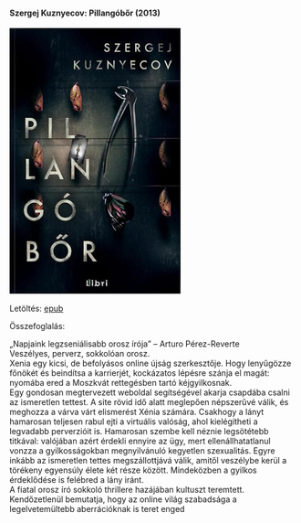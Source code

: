 #### <a name="id_527">Szergej Kuznyecov: Pillangóbőr (2013)</a>
<img src="https://github.com/BercziSandor/calibre_lib/raw/main/Szergej%20Kuznyecov/Pillangobor%20%28527%29/cover.jpg" alt="cover" width="300"/>

Letöltés: [epub](https://github.com/BercziSandor/calibre_lib/raw/main/Szergej%20Kuznyecov/Pillangobor%20%28527%29/Pillangobor%20-%20Szergej%20Kuznyecov.epub)

Összefoglalás:
<div>
<p>„Napjaink ​legzseniálisabb orosz írója” – Arturo Pérez-Reverte<br>Veszélyes, perverz, sokkolóan orosz.<br>Xenia egy kicsi, de befolyásos online újság szerkesztője. Hogy lenyűgözze főnökét és beindítsa a karrierjét, kockázatos lépésre szánja el magát: nyomába ered a Moszkvát rettegésben tartó kéjgyilkosnak.<br>Egy gondosan megtervezett weboldal segítségével akarja csapdába csalni az ismeretlen tettest. A site rövid idő alatt meglepően népszerűvé válik, és meghozza a várva várt elismerést Xénia számára. Csakhogy a lányt hamarosan teljesen rabul ejti a virtuális valóság, ahol kielégítheti a legvadabb perverzióit is. Hamarosan szembe kell néznie legsötétebb titkával: valójában azért érdekli ennyire az ügy, mert ellenállhatatlanul vonzza a gyilkosságokban megnyilvánuló kegyetlen szexualitás. Egyre inkább az ismeretlen tettes megszállottjává válik, amitől veszélybe kerül a törékeny egyensúly élete két része között. Mindeközben a gyilkos érdeklődése is felébred a lány iránt. <br>A fiatal orosz író sokkoló thrillere hazájában kultuszt teremtett. Kendőzetlenül bemutatja, hogy az online világ szabadsága a legelvetemültebb aberrációknak is teret enged</p></div>

